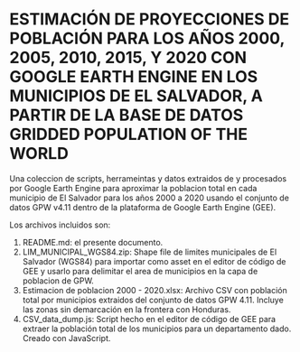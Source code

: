 # ESTIMACIÓN DE PROYECCIONES DE POBLACIÓN PARA LOS AÑOS 2000, 2005, 2010, 2015, Y 2020 CON GOOGLE EARTH ENGINE EN LOS MUNICIPIOS DE EL SALVADOR, A PARTIR DE LA BASE DE DATOS GRIDDED POPULATION OF THE WORLD
Una coleccion de scripts, herrameintas y datos extraidos de y procesados por Google Earth Engine para aproximar la poblacion total en cada municipio de El Salvador para los años 2000 a 2020 usando el conjunto de datos GPW v4.11 dentro de la plataforma de Google Earth Engine (GEE).

Los archivos incluidos son:

1. README.md: el presente documento.
2. LIM_MUNICIPAL_WGS84.zip: Shape file de limites municipales de El Salvador (WGS84) para importar como asset en el editor de código de GEE y usarlo para delimitar el area de municipios en la capa de poblacion de GPW.
3. Estimacion de poblacion 2000 - 2020.xlsx: Archivo CSV con población total por municipios extraidos del conjunto de datos GPW 4.11. Incluye las zonas sin demarcación en la frontera con Honduras.
4. CSV_data_dump.js: Script hecho en el editor de código de GEE para extraer la población total de los municipios para un departamento dado. Creado con JavaScript.




